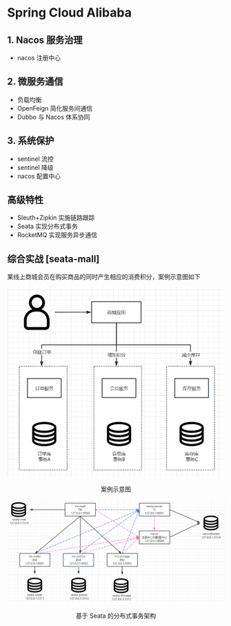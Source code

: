 # Spring Cloud Alibaba
## 1. Nacos 服务治理
- nacos 注册中心
## 2. 微服务通信
- 负载均衡
- OpenFeign 简化服务间通信
- Dubbo 与 Nacos 体系协同
## 3. 系统保护
- sentinel 流控
- sentinel 降级
- nacos 配置中心
## 高级特性
- Sleuth+Zipkin 实施链路跟踪
- Seata 实现分布式事务
- RocketMQ 实现服务异步通信

## 综合实战 [seata-mall]
<p>某线上商城会员在购买商品的同时产生相应的消费积分，案例示意图如下</p>

![案例示意图](./img/call.png)
<div style="text-align: center;">案例示意图</div>

![架构图](./img/architecture.png)
<div style="text-align: center;">基于 Seata 的分布式事务架构</div>